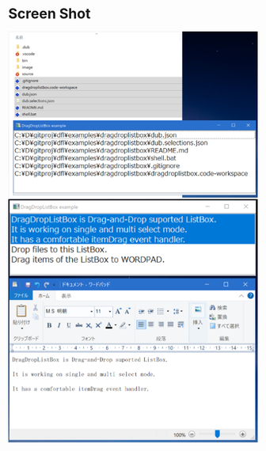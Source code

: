 # Screen Shot
![screen shot](./image/screenshot1.png "screen shot 1")
![screen shot](./image/screenshot2.png "screen shot 2")
